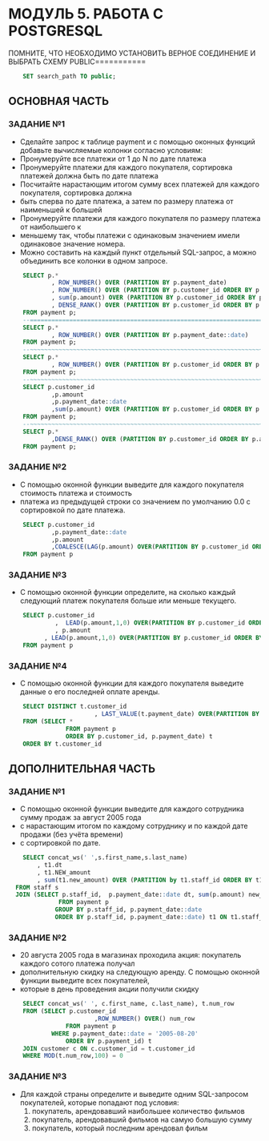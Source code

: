 # МОДУЛЬ 5. РАБОТА С POSTGRESQL
ПОМНИТЕ, ЧТО НЕОБХОДИМО УСТАНОВИТЬ ВЕРНОЕ СОЕДИНЕНИЕ И ВЫБРАТЬ СХЕМУ PUBLIC===========
```SQL
    SET search_path TO public;
```
## ОСНОВНАЯ ЧАСТЬ

### ЗАДАНИЕ №1
* Сделайте запрос к таблице payment и с помощью оконных функций добавьте вычисляемые колонки согласно условиям:
* Пронумеруйте все платежи от 1 до N по дате платежа
* Пронумеруйте платежи для каждого покупателя, сортировка платежей должна быть по дате платежа
* Посчитайте нарастающим итогом сумму всех платежей для каждого покупателя, сортировка должна 
* быть сперва по дате платежа, а затем по размеру платежа от наименьшей к большей
* Пронумеруйте платежи для каждого покупателя по размеру платежа от наибольшего к
* меньшему так, чтобы платежи с одинаковым значением имели одинаковое значение номера.
* Можно составить на каждый пункт отдельный SQL-запрос, а можно объединить все колонки в одном запросе.
```SQL
    SELECT p.* 
            , ROW_NUMBER() OVER (PARTITION BY p.payment_date)  
            , ROW_NUMBER() OVER (PARTITION BY p.customer_id ORDER BY p.payment_date) 
            , sum(p.amount) OVER (PARTITION BY p.customer_id ORDER BY p.payment_date::date asc, p.amount asc)
            , DENSE_RANK() OVER (PARTITION BY p.customer_id ORDER BY p.amount desc) 
    FROM payment p; 
    --====================================================================================================== 
    SELECT p.* 
            , ROW_NUMBER() OVER (PARTITION BY p.payment_date::date)  
    FROM payment p; 
    --~~~~~~~~~~~~~~~~~~~~~~~~~~~~~~~~~~~~~~~~~~~~~~~~~~~~~~~~~~~~~~~~~~~~~~~~~~~~~~~~~~~~~~~~~~~~~~~~~~~~~~  
    SELECT p.* 
            , ROW_NUMBER() OVER (PARTITION BY p.customer_id ORDER BY p.payment_date) 
    FROM payment p;
    --~~~~~~~~~~~~~~~~~~~~~~~~~~~~~~~~~~~~~~~~~~~~~~~~~~~~~~~~~~~~~~~~~~~~~~~~~~~~~~~~~~~~~~~~~~~~~~~~~~~~~~  
    SELECT p.customer_id
            ,p.amount
            ,p.payment_date::date
            ,sum(p.amount) OVER (PARTITION BY p.customer_id ORDER BY p.payment_date::date asc, p.amount asc)
    FROM payment p; 
    --~~~~~~~~~~~~~~~~~~~~~~~~~~~~~~~~~~~~~~~~~~~~~~~~~~~~~~~~~~~~~~~~~~~~~~~~~~~~~~~~~~~~~~~~~~~~~~~~~~~~~~  
    SELECT p.* 
            ,DENSE_RANK() OVER (PARTITION BY p.customer_id ORDER BY p.amount desc) 
    FROM payment p;

```

### ЗАДАНИЕ №2
* С помощью оконной функции выведите для каждого покупателя стоимость платежа и стоимость 
* платежа из предыдущей строки со значением по умолчанию 0.0 с сортировкой по дате платежа.
```SQL
    SELECT p.customer_id
            ,p.payment_date::date
            ,p.amount
            ,COALESCE(LAG(p.amount) OVER(PARTITION BY p.customer_id ORDER BY p.payment_date ),'0.0')::varchar new_amount 	
    FROM payment p 
```

### ЗАДАНИЕ №3
* С помощью оконной функции определите, на сколько каждый следующий платеж покупателя больше или меньше текущего.
```SQL
    SELECT p.customer_id
    		 ,	LEAD(p.amount,1,0) OVER(PARTITION BY p.customer_id ORDER BY p.payment_date ) next_amount
    		 , p.amount
          , LEAD(p.amount,1,0) OVER(PARTITION BY p.customer_id ORDER BY p.payment_date ) - p.amount "Разница м/у платежами" 	
    FROM payment p 
```

### ЗАДАНИЕ №4
* С помощью оконной функции для каждого покупателя выведите данные о его последней оплате аренды.
```SQL
    SELECT DISTINCT t.customer_id
                        , LAST_VALUE(t.payment_date) OVER(PARTITION BY t.customer_id)	last_payment	
    FROM (SELECT *    
                FROM payment p 
                ORDER BY p.customer_id, p.payment_date) t
    ORDER BY t.customer_id	
```

## ДОПОЛНИТЕЛЬНАЯ ЧАСТЬ
### ЗАДАНИЕ №1
* С помощью оконной функции выведите для каждого сотрудника сумму продаж за август 2005 года 
* с нарастающим итогом по каждому сотруднику и по каждой дате продажи (без учёта времени) 
* с сортировкой по дате.
```SQL
    SELECT concat_ws(' ',s.first_name,s.last_name)
		, t1.dt
		, t1.NEW_amount
		, sum(t1.new_amount) OVER (PARTITION by t1.staff_id ORDER BY t1.dt)	
  FROM staff s 
  JOIN (SELECT p.staff_id,  p.payment_date::date dt, sum(p.amount) new_amount
			  FROM payment p 
			 GROUP BY p.staff_id, p.payment_date::date 
			 ORDER BY p.staff_id, p.payment_date::date) t1 ON t1.staff_id = s.staff_id 
```

### ЗАДАНИЕ №2
* 20 августа 2005 года в магазинах проходила акция: покупатель каждого сотого платежа получал
* дополнительную скидку на следующую аренду. С помощью оконной функции выведите всех покупателей,
* которые в день проведения акции получили скидку
```SQL
    SELECT concat_ws(' ', c.first_name, c.last_name), t.num_row 
    FROM (SELECT p.customer_id
                        ,ROW_NUMBER() OVER() num_row  
                FROM payment p 
            WHERE p.payment_date::date = '2005-08-20' 
                ORDER BY p.payment_id) t
    JOIN customer c ON c.customer_id = t.customer_id
    WHERE MOD(t.num_row,100) = 0
```

### ЗАДАНИЕ №3
* Для каждой страны определите и выведите одним SQL-запросом покупателей, которые попадают под условия:
    1. покупатель, арендовавший наибольшее количество фильмов
    2. покупатель, арендовавший фильмов на самую большую сумму
    3. покупатель, который последним арендовал фильм
```SQL

```